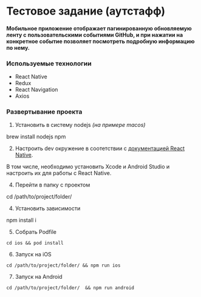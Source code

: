 # Тестовое задание (аутстафф)
#### Мобильное приложение отображает пагинированную обновляемую ленту с пользовательскими событиями GitHub, и при нажатии на конкретное событие позволяет посмотреть подробную информацию по нему.

### Используемые технологии

 * React Native
 * Redux
 * React Navigation
 * Axios

### Развертывание проекта

 1. Установить в систему nodejs *(на примере macos)*

  brew install nodejs npm

 2. Настроить dev окружение в соотетствии с [документацией React Native](https://reactnative.dev/docs/environment-setup).

  В том числе, необходимо установить Xcode и Android Studio и настроить их для работы с React Native.

 4. Перейти в папку с проектом

  cd /path/to/project/folder/

 4. Установить зависимости

  npm install i

 5. Собрать Podfile

 `cd ios &&
 pod install`

 6. Запуск на iOS

 `cd /path/to/project/folder/ &&
 npm run ios`

 7. Запуск на Android

`cd /path/to/project/folder/  &&
 npm run android`
